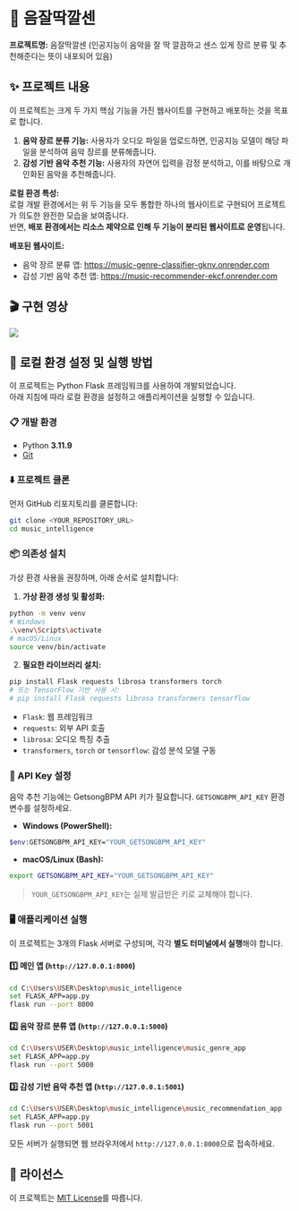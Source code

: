 # 🎵 음잘딱깔센

**프로젝트명:** 음잘딱깔센 (인공지능이 음악을 잘 딱 깔끔하고 센스 있게 장르 분류 및 추천해준다는 뜻이 내포되어 있음)

## ✨ 프로젝트 내용

이 프로젝트는 크게 두 가지 핵심 기능을 가진 웹사이트를 구현하고 배포하는 것을 목표로 합니다.

1. **음악 장르 분류 기능:** 사용자가 오디오 파일을 업로드하면, 인공지능 모델이 해당 파일을 분석하여 음악 장르를 분류해줍니다.  
2. **감성 기반 음악 추천 기능:** 사용자의 자연어 입력을 감정 분석하고, 이를 바탕으로 개인화된 음악을 추천해줍니다.

**로컬 환경 특성:**  
로컬 개발 환경에서는 위 두 기능을 모두 통합한 하나의 웹사이트로 구현되어 프로젝트가 의도한 완전한 모습을 보여줍니다.  
반면, **배포 환경에서는 리소스 제약으로 인해 두 기능이 분리된 웹사이트로 운영**됩니다.

**배포된 웹사이트:**

- 음악 장르 분류 앱: https://music-genre-classifier-gknv.onrender.com
- 감성 기반 음악 추천 앱: https://music-recommender-ekcf.onrender.com

## 🎬 구현 영상

<img src="https://private-user-images.githubusercontent.com/203403059/471998779-4e018133-963b-4324-835c-1fa835d9e327.gif?jwt=eyJhbGciOiJIUzI1NiIsInR5cCI6IkpXVCJ9.eyJpc3MiOiJnaXRodWIuY29tIiwiYXVkIjoicmF3LmdpdGh1YnVzZXJjb250ZW50LmNvbSIsImtleSI6ImtleTUiLCJleHAiOjE3NTM3OTM2NzgsIm5iZiI6MTc1Mzc5MzM3OCwicGF0aCI6Ii8yMDM0MDMwNTkvNDcxOTk4Nzc5LTRlMDE4MTMzLTk2M2ItNDMyNC04MzVjLTFmYTgzNWQ5ZTMyNy5naWY_WC1BbXotQWxnb3JpdGhtPUFXUzQtSE1BQy1TSEEyNTYmWC1BbXotQ3JlZGVudGlhbD1BS0lBVkNPRFlMU0E1M1BRSzRaQSUyRjIwMjUwNzI5JTJGdXMtZWFzdC0xJTJGczMlMkZhd3M0X3JlcXVlc3QmWC1BbXotRGF0ZT0yMDI1MDcyOVQxMjQ5MzhaJlgtQW16LUV4cGlyZXM9MzAwJlgtQW16LVNpZ25hdHVyZT0zOTA1M2QzOTVjNDc5NTFhNGE2MWJhNDM5ZGY5M2FlN2M2MzlmOGNhOTRkOWNjZjg3ZjgwNjI4NzM3NjgxYTY2JlgtQW16LVNpZ25lZEhlYWRlcnM9aG9zdCJ9.392CQU8olW0eJs95-i8WVwDgVlv7flh8LJ1-3X4pd8Y">

## 🚀 로컬 환경 설정 및 실행 방법

이 프로젝트는 Python Flask 프레임워크를 사용하여 개발되었습니다.  
아래 지침에 따라 로컬 환경을 설정하고 애플리케이션을 실행할 수 있습니다.

### 📋 개발 환경

- Python **3.11.9**
- [Git](https://git-scm.com/downloads)

### ⬇️ 프로젝트 클론

먼저 GitHub 리포지토리를 클론합니다:

```bash
git clone <YOUR_REPOSITORY_URL>
cd music_intelligence
```

### 📦 의존성 설치

가상 환경 사용을 권장하며, 아래 순서로 설치합니다:

1. **가상 환경 생성 및 활성화:**

```bash
python -m venv venv
# Windows
.\venv\Scripts\activate
# macOS/Linux
source venv/bin/activate
```

2. **필요한 라이브러리 설치:**

```bash
pip install Flask requests librosa transformers torch
# 또는 TensorFlow 기반 사용 시:
# pip install Flask requests librosa transformers tensorflow
```

- `Flask`: 웹 프레임워크  
- `requests`: 외부 API 호출  
- `librosa`: 오디오 특징 추출  
- `transformers`, `torch` or `tensorflow`: 감성 분석 모델 구동

### 🔑 API Key 설정

음악 추천 기능에는 GetsongBPM API 키가 필요합니다. `GETSONGBPM_API_KEY` 환경 변수를 설정하세요.

- **Windows (PowerShell):**

```bash
$env:GETSONGBPM_API_KEY="YOUR_GETSONGBPM_API_KEY"
```

- **macOS/Linux (Bash):**

```bash
export GETSONGBPM_API_KEY="YOUR_GETSONGBPM_API_KEY"
```

> `YOUR_GETSONGBPM_API_KEY`는 실제 발급받은 키로 교체해야 합니다.

### 🖥️ 애플리케이션 실행

이 프로젝트는 3개의 Flask 서버로 구성되며, 각각 **별도 터미널에서 실행**해야 합니다.

#### 1️⃣ 메인 앱 (`http://127.0.0.1:8000`)

```bash
cd C:\Users\USER\Desktop\music_intelligence
set FLASK_APP=app.py
flask run --port 8000
```

#### 2️⃣ 음악 장르 분류 앱 (`http://127.0.0.1:5000`)

```bash
cd C:\Users\USER\Desktop\music_intelligence\music_genre_app
set FLASK_APP=app.py
flask run --port 5000
```

#### 3️⃣ 감성 기반 음악 추천 앱 (`http://127.0.0.1:5001`)

```bash
cd C:\Users\USER\Desktop\music_intelligence\music_recommendation_app
set FLASK_APP=app.py
flask run --port 5001
```

모든 서버가 실행되면 웹 브라우저에서 `http://127.0.0.1:8000`으로 접속하세요.

## 📄 라이선스

이 프로젝트는 [MIT License](https://opensource.org/licenses/MIT)를 따릅니다.
